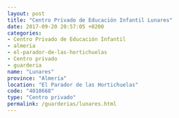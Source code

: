 ```yaml
---
layout: post
title: "Centro Privado de Educación Infantil Lunares"
date: 2017-09-20 20:57:05 +0200
categories:
- Centro Privado de Educación Infantil
- almeria
- el-parador-de-las-hortichuelas
- Centro privado
- guarderia
name: "Lunares"
province: "Almería"
location: "El Parador de las Hortichuelas"
code: "4010668"
type: "Centro privado"
permalink: /guarderias/lunares.html
---
```

